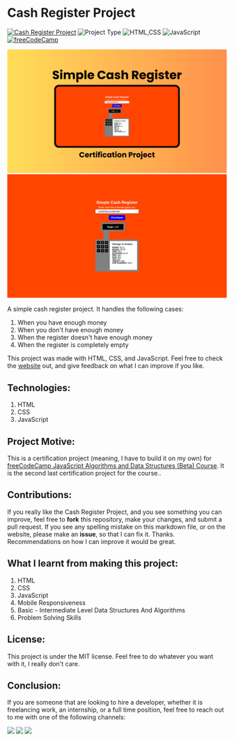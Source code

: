 # Cash Register Project

[![Cash Register Project](https://img.shields.io/badge/Cash_Register_Project-purple)](https://cash-register-project.vercel.app)
![Project Type](https://img.shields.io/badge/Project_Type:-Ceritification_Project-orange)
![HTML,CSS](https://img.shields.io/badge/HTML-CSS-blue)
![JavaScript](https://img.shields.io/badge/JavaScript-purple)
[![freeCodeCamp](https://img.shields.io/badge/freeCodeCamp:_JavaScript_Algorithms_and_Data_Structures_(Beta)-red)](https://www.freecodecamp.org/learn/javascript-algorithms-and-data-structures-v8/)

![edited screenshot](./assets/github_screenshot.png)
![website screenshot](./assets/website_screenshot.png)

A simple cash register project. It handles the following cases:
1. When you have enough money
2. When you don't have enough money
3. When the register doesn't have enough money
4. When the register is completely empty

This project was made with HTML, CSS, and JavaScript. Feel free to check the <a href="https://cash-register-project.vercel.app" target="_blank">website</a> out, and give feedback on what I can improve if you like.

## Technologies:
1. HTML
2. CSS
3. JavaScript

## Project Motive:
This is a certification project (meaning, I have to build it on my own) for <a href="https://www.freecodecamp.org/learn/javascript-algorithms-and-data-structures-v8/" target="_blank">freeCodeCamp JavaScript Algorithms and Data Structures (Beta) Course</a>. It is the second last certification project for the course.</a>.

## Contributions:
If you really like the Cash Register Project, and you see something you can improve, feel free to **fork** this repository, make your changes, and submit a pull request. If you see any spelling mistake on this markdown file, or on the website, please make an **issue**, so that I can fix it. Thanks. Recommendations on how I can improve it would be great.

## What I learnt from making this project:
1. HTML
2. CSS
3. JavaScript
4. Mobile Responsiveness
5. Basic - Intermediate Level Data Structures And Algorithms
6. Problem Solving Skills

## License:
This project is under the MIT license. Feel free to do whatever you want with it, I really don't care.

## Conclusion:
If you are someone that are looking to hire a developer, whether it is freelancing work, an internship, or a full time position, feel free to reach out to me with one of the following channels: 
<div>
  <a href="mailto: business@williamferns.com?subject=Hello%20Ileri,%20From%20Github"><img src="https://img.shields.io/badge/gmail-%23D14836.svg?&style=for-the-badge&logo=gmail&logoColor=white" /></a>
  <a target="_blank"href="https://www.linkedin.com/in/william-ferns-12670a2b6/"><img src="https://img.shields.io/badge/linkedin-%230077B5.svg?&style=for-the-badge&logo=linkedin&logoColor=white" /></a>
  <a target="_blank"href="https://twitter.com/willfernsdev"><img src="https://img.shields.io/badge/twitter-%231DA1F2.svg?&style=for-the-badge&logo=twitter&logoColor=white" /></a>&nbsp;&nbsp;&nbsp;
</div>
